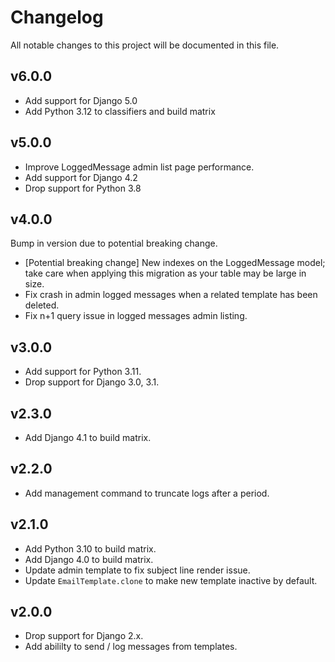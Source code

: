 # Changelog

All notable changes to this project will be documented in this file.

## v6.0.0

* Add support for Django 5.0
* Add Python 3.12 to classifiers and build matrix

## v5.0.0

* Improve LoggedMessage admin list page performance.
* Add support for Django 4.2
* Drop support for Python 3.8

## v4.0.0

Bump in version due to potential breaking change.

* [Potential breaking change] New indexes on the LoggedMessage model; take
care when applying this migration as your table may be large in size.
* Fix crash in admin logged messages when a related template has been deleted.
* Fix n+1 query issue in logged messages admin listing.

## v3.0.0

* Add support for Python 3.11.
* Drop support for Django 3.0, 3.1.

## v2.3.0

* Add Django 4.1 to build matrix.

## v2.2.0

* Add management command to truncate logs after a period.

## v2.1.0

* Add Python 3.10 to build matrix.
* Add Django 4.0 to build matrix.
* Update admin template to fix subject line render issue.
* Update `EmailTemplate.clone` to make new template inactive by default.

## v2.0.0

* Drop support for Django 2.x.
* Add abililty to send / log messages from templates.
